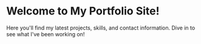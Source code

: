 # Welcome to My Portfolio Site!

Here you'll find my latest projects, skills, and contact information. Dive in to see what I've been working on!
